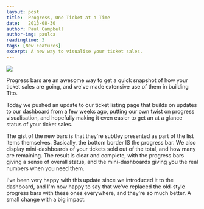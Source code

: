 ```yaml
---
layout: post
title:  Progress, One Ticket at a Time
date:   2013-08-30
author: Paul Campbell
author-img: paulca
readingtime: 3
tags: [New Features]
excerpt: A new way to visualise your ticket sales.
---
```


![](http://f.cl.ly/items/28050Y0l073N3R3W1m0b/Image%202013.08.30%2017%3A41%3A08.png)

Progress bars are an awesome way to get a quick snapshot of how your ticket sales are going, and we've made extensive use of them in building Tito.

Today we pushed an update to our ticket listing page that builds on updates to our dashboard from a few weeks ago, putting our own twist on progress visualisation, and hopefully making it even easier to get an at a glance status of your ticket sales.

The gist of the new bars is that they're subtley presented as part of the list items themselves. Basically, the bottom border IS the progress bar. We also display mini-dashboards of your tickets sold out of the total, and how many are remaining. The result is clear and complete, with the progress bars giving a sense of overall status, and the mini-dashboards giving you the real numbers when you need them.

I've been very happy with this update since we introduced it to the dashboard, and I'm now happy to say that we've replaced the old-style progress bars with these ones everywhere, and they're so much better. A small change with a big impact.